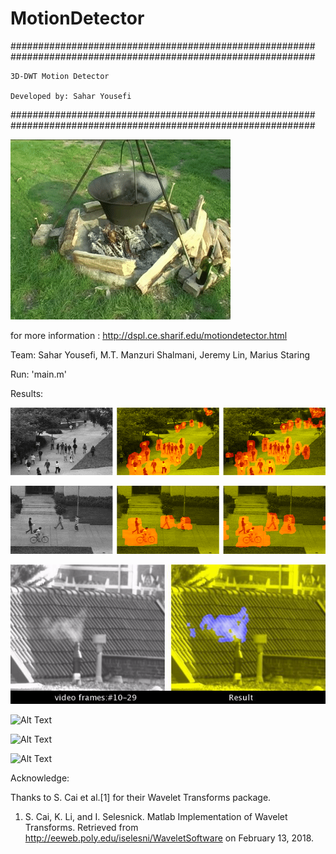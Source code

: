 # MotionDetector


#######################################################
#######################################################


    3D-DWT Motion Detector  
    
    Developed by: Sahar Yousefi
 
 
#######################################################
#######################################################

![Alt Text](image15.gif)

for more information : http://dspl.ce.sharif.edu/motiondetector.html

Team: Sahar Yousefi, M.T. Manzuri Shalmani, Jeremy Lin, Marius Staring


Run:
'main.m' 



Results:

![Alt Text](image256.gif)

![Alt Text](image255.gif)

![Alt Text](image254.gif)

![Alt Text](image253.gif)

![Alt Text](image252.gif)

![Alt Text](image250.gif)




Acknowledge:


Thanks to S. Cai et al.[1] for their Wavelet Transforms package. 

1. S. Cai, K. Li, and I. Selesnick. Matlab Implementation of Wavelet Transforms. Retrieved from http://eeweb.poly.edu/iselesni/WaveletSoftware on February 13, 2018.
